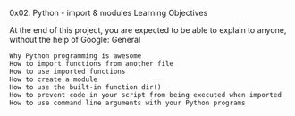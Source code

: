 0x02. Python - import & modules
Learning Objectives

At the end of this project, you are expected to be able to explain to anyone, without the help of Google:
General

    Why Python programming is awesome
    How to import functions from another file
    How to use imported functions
    How to create a module
    How to use the built-in function dir()
    How to prevent code in your script from being executed when imported
    How to use command line arguments with your Python programs

